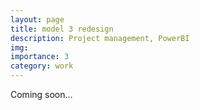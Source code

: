```yaml
---
layout: page
title: model 3 redesign
description: Project management, PowerBI
img: 
importance: 3
category: work
---
```


Coming soon...